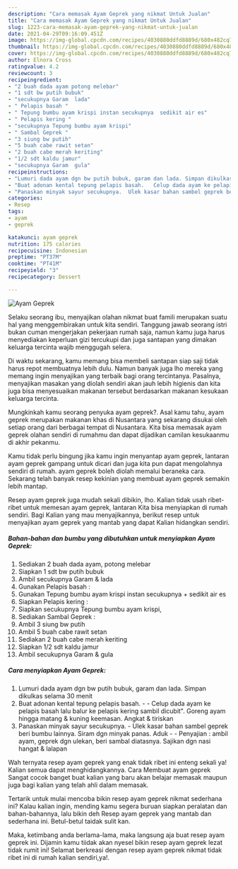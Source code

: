 ```yaml
---
description: "Cara memasak Ayam Geprek yang nikmat Untuk Jualan"
title: "Cara memasak Ayam Geprek yang nikmat Untuk Jualan"
slug: 1223-cara-memasak-ayam-geprek-yang-nikmat-untuk-jualan
date: 2021-04-29T09:16:09.451Z
image: https://img-global.cpcdn.com/recipes/4030880ddfd8889d/680x482cq70/ayam-geprek-foto-resep-utama.jpg
thumbnail: https://img-global.cpcdn.com/recipes/4030880ddfd8889d/680x482cq70/ayam-geprek-foto-resep-utama.jpg
cover: https://img-global.cpcdn.com/recipes/4030880ddfd8889d/680x482cq70/ayam-geprek-foto-resep-utama.jpg
author: Elnora Cross
ratingvalue: 4.2
reviewcount: 3
recipeingredient:
- "2 buah dada ayam potong melebar"
- "1 sdt bw putih bubuk"
- "secukupnya Garam  lada"
- " Pelapis basah "
- " Tepung bumbu ayam krispi instan secukupnya  sedikit air es"
- " Pelapis kering "
- "secukupnya Tepung bumbu ayam krispi"
- " Sambal Geprek "
- "3 siung bw putih"
- "5 buah cabe rawit setan"
- "2 buah cabe merah keriting"
- "1/2 sdt kaldu jamur"
- "secukupnya Garam  gula"
recipeinstructions:
- "Lumuri dada ayam dgn bw putih bubuk, garam dan lada. Simpan dikulkas selama 30 menit"
- "Buat adonan kental tepung pelapis basah.   Celup dada ayam ke pelapis basah lalu balur ke pelapis kering sambil dicubit&#34;. Goreng ayam hingga matang &amp; kuning keemasan. Angkat &amp; tiriskan"
- "Panaskan minyak sayur secukupnya.  Ulek kasar bahan sambel geprek beri bumbu lainnya. Siram dgn minyak panas. Aduk   Penyajian : ambil ayam, geprek dgn ulekan, beri sambal diatasnya. Sajikan dgn nasi hangat &amp; lalapan"
categories:
- Resep
tags:
- ayam
- geprek

katakunci: ayam geprek 
nutrition: 175 calories
recipecuisine: Indonesian
preptime: "PT37M"
cooktime: "PT41M"
recipeyield: "3"
recipecategory: Dessert

---
```



![Ayam Geprek](https://img-global.cpcdn.com/recipes/4030880ddfd8889d/680x482cq70/ayam-geprek-foto-resep-utama.jpg)

Selaku seorang ibu, menyajikan olahan nikmat buat famili merupakan suatu hal yang menggembirakan untuk kita sendiri. Tanggung jawab seorang istri bukan cuman mengerjakan pekerjaan rumah saja, namun kamu juga harus menyediakan keperluan gizi tercukupi dan juga santapan yang dimakan keluarga tercinta wajib menggugah selera.

Di waktu  sekarang, kamu memang bisa membeli santapan siap saji tidak harus repot membuatnya lebih dulu. Namun banyak juga lho mereka yang memang ingin menyajikan yang terbaik bagi orang tercintanya. Pasalnya, menyajikan masakan yang diolah sendiri akan jauh lebih higienis dan kita juga bisa menyesuaikan makanan tersebut berdasarkan makanan kesukaan keluarga tercinta. 



Mungkinkah kamu seorang penyuka ayam geprek?. Asal kamu tahu, ayam geprek merupakan makanan khas di Nusantara yang sekarang disukai oleh setiap orang dari berbagai tempat di Nusantara. Kita bisa memasak ayam geprek olahan sendiri di rumahmu dan dapat dijadikan camilan kesukaanmu di akhir pekanmu.

Kamu tidak perlu bingung jika kamu ingin menyantap ayam geprek, lantaran ayam geprek gampang untuk dicari dan juga kita pun dapat mengolahnya sendiri di rumah. ayam geprek boleh diolah memalui beraneka cara. Sekarang telah banyak resep kekinian yang membuat ayam geprek semakin lebih mantap.

Resep ayam geprek juga mudah sekali dibikin, lho. Kalian tidak usah ribet-ribet untuk memesan ayam geprek, lantaran Kita bisa menyiapkan di rumah sendiri. Bagi Kalian yang mau menyajikannya, berikut resep untuk menyajikan ayam geprek yang mantab yang dapat Kalian hidangkan sendiri.

<!--inarticleads1-->

##### Bahan-bahan dan bumbu yang dibutuhkan untuk menyiapkan Ayam Geprek:

1. Sediakan 2 buah dada ayam, potong melebar
1. Siapkan 1 sdt bw putih bubuk
1. Ambil secukupnya Garam &amp; lada
1. Gunakan  Pelapis basah :
1. Gunakan  Tepung bumbu ayam krispi instan secukupnya + sedikit air es
1. Siapkan  Pelapis kering :
1. Siapkan secukupnya Tepung bumbu ayam krispi,
1. Sediakan  Sambal Geprek :
1. Ambil 3 siung bw putih
1. Ambil 5 buah cabe rawit setan
1. Sediakan 2 buah cabe merah keriting
1. Siapkan 1/2 sdt kaldu jamur
1. Ambil secukupnya Garam &amp; gula




<!--inarticleads2-->

##### Cara menyiapkan Ayam Geprek:

1. Lumuri dada ayam dgn bw putih bubuk, garam dan lada. Simpan dikulkas selama 30 menit
1. Buat adonan kental tepung pelapis basah.  -  - Celup dada ayam ke pelapis basah lalu balur ke pelapis kering sambil dicubit&#34;. Goreng ayam hingga matang &amp; kuning keemasan. Angkat &amp; tiriskan
1. Panaskan minyak sayur secukupnya.  - Ulek kasar bahan sambel geprek beri bumbu lainnya. Siram dgn minyak panas. Aduk  -  - Penyajian : ambil ayam, geprek dgn ulekan, beri sambal diatasnya. Sajikan dgn nasi hangat &amp; lalapan




Wah ternyata resep ayam geprek yang enak tidak ribet ini enteng sekali ya! Kalian semua dapat menghidangkannya. Cara Membuat ayam geprek Sangat cocok banget buat kalian yang baru akan belajar memasak maupun juga bagi kalian yang telah ahli dalam memasak.

Tertarik untuk mulai mencoba bikin resep ayam geprek nikmat sederhana ini? Kalau kalian ingin, mending kamu segera buruan siapkan peralatan dan bahan-bahannya, lalu bikin deh Resep ayam geprek yang mantab dan sederhana ini. Betul-betul taidak sulit kan. 

Maka, ketimbang anda berlama-lama, maka langsung aja buat resep ayam geprek ini. Dijamin kamu tiidak akan nyesel bikin resep ayam geprek lezat tidak rumit ini! Selamat berkreasi dengan resep ayam geprek nikmat tidak ribet ini di rumah kalian sendiri,ya!.

